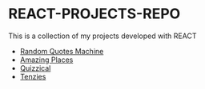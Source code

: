# REACT-PROJECTS-REPO
This is a collection of my projects developed with REACT
<ul>
  <li><a href="https://github.com/Amapola-Negra/REACT-PROJECTS-REPO/blob/main/random-quotes-machine/README.md">Random Quotes Machine</a></li>
  <li><a href="https://github.com/Amapola-Negra/REACT-PROJECTS-REPO/blob/main/amazing-places/README.md">Amazing Places</a></li>
  <li><a href="https://github.com/Amapola-Negra/REACT-PROJECTS-REPO/blob/main/quizzical/README.md">Quizzical</a></li>
  <li><a href="https://github.com/Amapola-Negra/REACT-PROJECTS-REPO/blob/main/Tenzies/README.md">Tenzies</a></li>
</ul>
